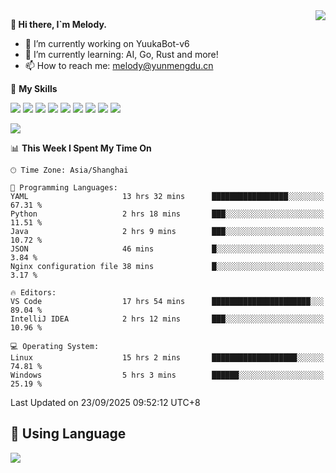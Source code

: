 <a href="#">
  <img align="right" src="https://github-readme-stats.vercel.app/api?username=melodyyuuka&count_private=true&show_icons=true" />
</a>

**👋 Hi there, I`m Melody.**

- 🔭 I’m currently working on YuukaBot-v6
- 🌱 I’m currently learning: AI, Go, Rust and more!
- 📫 How to reach me: melody@yunmengdu.cn

🌟 **My Skills** 

![](https://img.shields.io/badge/-Python-3e74a2?style=flat-square&logo=Python&logoColor=fff)
![](https://img.shields.io/badge/-Java-007396?style=flat-square&logo=OpenJDK&logoColor=fff)
![](https://img.shields.io/badge/-Node.js-339933?style=flat-square&logo=Node.js&logoColor=fff)
![](https://img.shields.io/badge/-Git-f05032?style=flat-square&logo=git&logoColor=fff)
![](https://img.shields.io/badge/-PostgreSQL-4169e1?style=flat-square&logo=PostgreSQL&logoColor=fff)
![](https://img.shields.io/badge/-Rust-000000?style=flat-square&logo=rust&logoColor=fff)
![](https://img.shields.io/badge/-VSCode-007acc?style=flat-square&logo=Visual-Studio-Code&logoColor=fff)
![](https://img.shields.io/badge/-FastAPI-009688?style=flat-square&logo=FastAPI&logoColor=fff)
![](https://img.shields.io/badge/-Linux-000000?style=flat-square&logo=Linux&logoColor=fff)


![](https://wakatime.com/badge/user/fa6dc0e2-47c5-4d2d-ae45-69fec6f2122c.svg)

<!--START_SECTION:waka-->
📊 **This Week I Spent My Time On** 

```text
🕑︎ Time Zone: Asia/Shanghai

💬 Programming Languages: 
YAML                     13 hrs 32 mins      █████████████████░░░░░░░░   67.31 % 
Python                   2 hrs 18 mins       ███░░░░░░░░░░░░░░░░░░░░░░   11.51 % 
Java                     2 hrs 9 mins        ███░░░░░░░░░░░░░░░░░░░░░░   10.72 % 
JSON                     46 mins             █░░░░░░░░░░░░░░░░░░░░░░░░    3.84 % 
Nginx configuration file 38 mins             █░░░░░░░░░░░░░░░░░░░░░░░░    3.17 % 

🔥 Editors: 
VS Code                  17 hrs 54 mins      ██████████████████████░░░   89.04 % 
IntelliJ IDEA            2 hrs 12 mins       ███░░░░░░░░░░░░░░░░░░░░░░   10.96 % 

💻 Operating System: 
Linux                    15 hrs 2 mins       ███████████████████░░░░░░   74.81 % 
Windows                  5 hrs 3 mins        ██████░░░░░░░░░░░░░░░░░░░   25.19 % 
```


 Last Updated on 23/09/2025 09:52:12 UTC+8
<!--END_SECTION:waka-->

## 🥰 **Using Language**

![](https://github-readme-stats.vercel.app/api/wakatime?username=MelodyYuyuko&layout=compact&hide_border=true)
